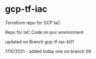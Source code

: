 # gcp-tf-iac
Terraform repo for GCP IaC

Repo for IaC Code on poc environment 

updated on Branch gcp-tf-iac-b01

7/10/2021 - added today one  on branch 09